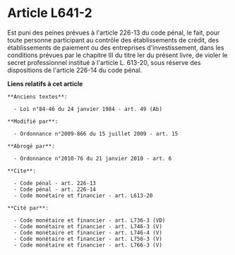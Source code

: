 # Article L641-2

Est puni des peines prévues à l'article 226-13 du code pénal, le fait, pour toute personne participant au contrôle des
établissements de crédit, des établissements de paiement ou des entreprises d'investissement, dans les conditions prévues par
le chapitre III du titre Ier du présent livre, de violer le secret professionnel institué à l'article L. 613-20, sous réserve
des dispositions de l'article 226-14 du code pénal.

**Liens relatifs à cet article**

	**Anciens textes**:

	  - Loi n°84-46 du 24 janvier 1984 - art. 49 (Ab)

	**Modifié par**:

	  - Ordonnance n°2009-866 du 15 juillet 2009 - art. 15

	**Abrogé par**:

	  - Ordonnance n°2010-76 du 21 janvier 2010 - art. 6

	**Cite**:

	  - Code pénal - art. 226-13
	  - Code pénal - art. 226-14
	  - Code monétaire et financier - art. L613-20

	**Cité par**:

	  - Code monétaire et financier - art. L736-3 (VD)
	  - Code monétaire et financier - art. L746-3 (V)
	  - Code monétaire et financier - art. L746-4 (V)
	  - Code monétaire et financier - art. L756-3 (V)
	  - Code monétaire et financier - art. L766-3 (V)
